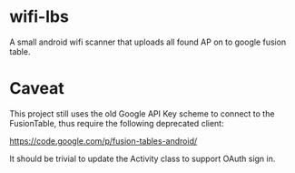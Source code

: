 wifi-lbs
========

A small android wifi scanner that uploads all found AP on to google fusion table.

Caveat
======
This project still uses the old Google API Key scheme to connect to the FusionTable, thus require the following deprecated client:

https://code.google.com/p/fusion-tables-android/

It should be trivial to update the Activity class to support OAuth sign in.
